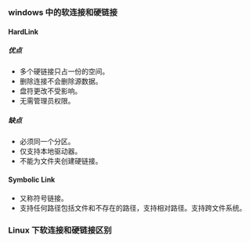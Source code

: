 ### windows 中的软连接和硬链接

#### HardLink

##### 优点

* 多个硬链接只占一份的空间。
* 删除连接不会删除源数据。
* 盘符更改不受影响。
* 无需管理员权限。

##### 缺点

* 必须同一个分区。
* 仅支持本地驱动器。
* 不能为文件夹创建硬链接。

#### Symbolic Link

* 又称符号链接。
* 支持任何路径包括文件和不存在的路径，支持相对路径。支持跨文件系统。

### Linux 下软连接和硬链接区别